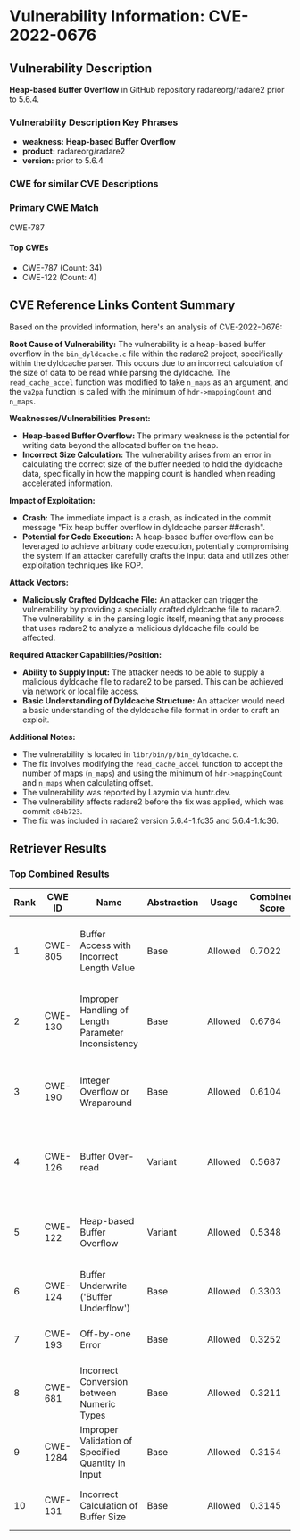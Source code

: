 # Vulnerability Information: CVE-2022-0676

## Vulnerability Description
**Heap-based Buffer Overflow** in GitHub repository radareorg/radare2 prior to 5.6.4.

### Vulnerability Description Key Phrases
- **weakness:** **Heap-based Buffer Overflow**
- **product:** radareorg/radare2
- **version:** prior to 5.6.4

### CWE for similar CVE Descriptions
### Primary CWE Match
CWE-787

#### Top CWEs
- CWE-787 (Count: 34)
- CWE-122 (Count: 4)

## CVE Reference Links Content Summary
Based on the provided information, here's an analysis of CVE-2022-0676:

**Root Cause of Vulnerability:**
The vulnerability is a heap-based buffer overflow in the `bin_dyldcache.c` file within the radare2 project, specifically within the dyldcache parser. This occurs due to an incorrect calculation of the size of data to be read while parsing the dyldcache. The `read_cache_accel` function was modified to take `n_maps` as an argument, and the `va2pa` function is called with the minimum of `hdr->mappingCount` and `n_maps`.

**Weaknesses/Vulnerabilities Present:**
- **Heap-based Buffer Overflow:** The primary weakness is the potential for writing data beyond the allocated buffer on the heap.
- **Incorrect Size Calculation:** The vulnerability arises from an error in calculating the correct size of the buffer needed to hold the dyldcache data, specifically in how the mapping count is handled when reading accelerated information.

**Impact of Exploitation:**
- **Crash:** The immediate impact is a crash, as indicated in the commit message "Fix heap buffer overflow in dyldcache parser ##crash".
- **Potential for Code Execution:** A heap-based buffer overflow can be leveraged to achieve arbitrary code execution, potentially compromising the system if an attacker carefully crafts the input data and utilizes other exploitation techniques like ROP.

**Attack Vectors:**
- **Maliciously Crafted Dyldcache File:** An attacker can trigger the vulnerability by providing a specially crafted dyldcache file to radare2. The vulnerability is in the parsing logic itself, meaning that any process that uses radare2 to analyze a malicious dyldcache file could be affected.

**Required Attacker Capabilities/Position:**
- **Ability to Supply Input:** The attacker needs to be able to supply a malicious dyldcache file to radare2 to be parsed. This can be achieved via network or local file access.
- **Basic Understanding of Dyldcache Structure:** An attacker would need a basic understanding of the dyldcache file format in order to craft an exploit.

**Additional Notes:**
- The vulnerability is located in `libr/bin/p/bin_dyldcache.c`.
- The fix involves modifying the `read_cache_accel` function to accept the number of maps (`n_maps`) and using the minimum of `hdr->mappingCount` and `n_maps` when calculating offset.
- The vulnerability was reported by Lazymio via huntr.dev.
- The vulnerability affects radare2 before the fix was applied, which was commit `c84b723`.
- The fix was included in radare2 version 5.6.4-1.fc35 and 5.6.4-1.fc36.

## Retriever Results

### Top Combined Results

| Rank | CWE ID | Name | Abstraction | Usage | Combined Score | Retrievers | Individual Scores |
|------|--------|------|-------------|-------|---------------|------------|-------------------|
| 1 | CWE-805 | Buffer Access with Incorrect Length Value | Base | Allowed | 0.7022 | dense, sparse, graph | dense: 0.572, sparse: 0.102, graph: 1.000 |
| 2 | CWE-130 | Improper Handling of Length Parameter Inconsistency | Base | Allowed | 0.6764 | dense, sparse, graph | dense: 0.512, sparse: 0.109, graph: 1.000 |
| 3 | CWE-190 | Integer Overflow or Wraparound | Base | Allowed | 0.6104 | dense, sparse, graph | dense: 0.559, sparse: 0.113, graph: 0.743 |
| 4 | CWE-126 | Buffer Over-read | Variant | Allowed | 0.5687 | dense, sparse, graph | dense: 0.595, sparse: 0.126, graph: 0.689 |
| 5 | CWE-122 | Heap-based Buffer Overflow | Variant | Allowed | 0.5348 | dense, sparse, graph | dense: 0.599, sparse: 0.141, graph: 0.555 |
| 6 | CWE-124 | Buffer Underwrite ('Buffer Underflow') | Base | Allowed | 0.3303 | dense, sparse | dense: 0.543, sparse: 0.102 |
| 7 | CWE-193 | Off-by-one Error | Base | Allowed | 0.3252 | dense, sparse | dense: 0.529, sparse: 0.106 |
| 8 | CWE-681 | Incorrect Conversion between Numeric Types | Base | Allowed | 0.3211 | sparse, graph | sparse: 0.109, graph: 0.724 |
| 9 | CWE-1284 | Improper Validation of Specified Quantity in Input | Base | Allowed | 0.3154 | dense, sparse | dense: 0.512, sparse: 0.103 |
| 10 | CWE-131 | Incorrect Calculation of Buffer Size | Base | Allowed | 0.3145 | dense, sparse | dense: 0.522, sparse: 0.093 |

